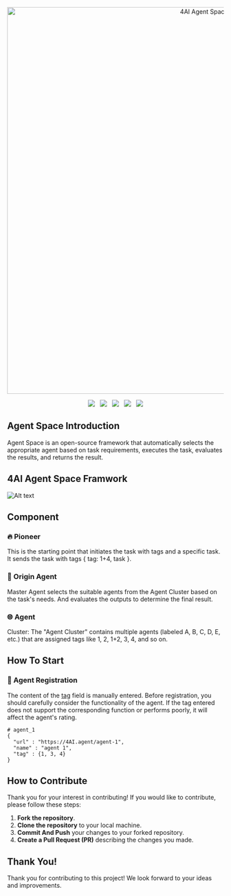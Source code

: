 <div align="center">
 <img src="https://github.com/soonchain/4AI-Agent-Space/blob/main/img/Agent%20Space.png" alt="4AI Agent Space" width="900"/>
  
<br>

<a href="https://4bsc.ai"><img src="https://img.shields.io/badge/Website-4bsc.ai-FFDF00?style=plastic&logo=googlechrome&logoColor=white" /></a> &nbsp;
<a href="https://twitter.com/4ai"><img src="https://img.shields.io/twitter/follow/4ai"></a> &nbsp;
<a href="https://t.me/4ai"><img src="https://img.shields.io/badge/Telegram-4AI-FFDF00?style=plastic&logo=telegram&logoColor=white" /></a> &nbsp;
<a href="https://discord.gg/kyVHRQSFyg"><img src="https://img.shields.io/discord/1359770110310744156?color=FFDF00&label=Discord&logo=discord&logoColor=white&style=plastic" /></a> &nbsp;
<a href="https://docs.4bsc.ai"><img src="https://img.shields.io/badge/Gitbook-Read_Docs-FFDF00?style=plastic&logo=gitbook&logoColor=white" /></a>

</div>

## Agent Space Introduction
Agent Space is an open-source framework that automatically selects the appropriate agent based on task requirements, executes the task, evaluates the results, and returns the result.

## 4AI Agent Space Framwork

![Alt text](https://github.com/soonchain/4AI-Agent-Space/blob/main/img/Agent_Space.png)

## Component
### 🔥 Pioneer  
This is the starting point that initiates the task with tags and a specific task. It sends the task with tags { tag: 1+4, task }.

### 🚀 Origin Agent
Master Agent selects the suitable agents from the Agent Cluster based on the task's needs. And evaluates the outputs to determine the final result.

### 🌐 Agent  
Cluster: The "Agent Cluster" contains multiple agents (labeled A, B, C, D, E, etc.) that are assigned tags like 1, 2, 1+2, 3, 4, and so on.

## How To Start
### 📝 Agent Registration
The content of the [tag](https://github.com/soonchain/4AI-Agent-Space/edit/main/README.md) field is manually entered. Before registration, you should carefully consider the functionality of the agent. If the tag entered does not support the corresponding function or performs poorly, it will affect the agent's rating.  
```
# agent_1 
{
  "url" : "https://4AI.agent/agent-1",
  "name" : "agent 1",
  "tag" : {1, 3, 4}
}
```

## How to Contribute
Thank you for your interest in contributing! If you would like to contribute, please follow these steps:
1. **Fork the repository**.
2. **Clone the repository** to your local machine.
3. **Commit And Push** your changes to your forked repository.
4. **Create a Pull Request (PR)** describing the changes you made.

## Thank You!
Thank you for contributing to this project! We look forward to your ideas and improvements.
